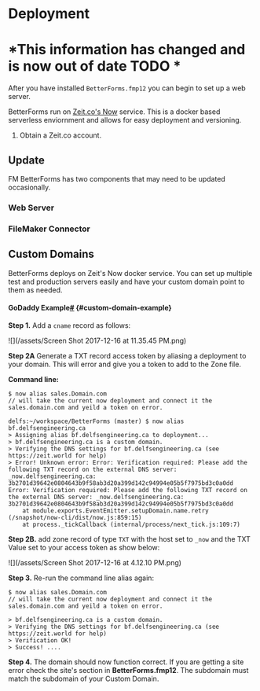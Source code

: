 # Deployment

# *This information has changed and is now out of date TODO *

After you have installed `BetterForms.fmp12` you can begin to set up a web server.

BetterForms run on [Zeit.co's Now](https://zeit.co/now) service. This is a docker based serverless enviornment and allows for easy deployment and versioning.

1. Obtain a Zeit.co account. 

## Update

FM BetterForms has two components that may need to be updated occasionally.

### Web Server

### FileMaker Connector

## Custom Domains

BetterForms deploys on Zeit's Now docker service. You can set up multiple test and production servers easily and have your custom domain point to them as needed.


#### GoDaddy Example[\#](#) {#custom-domain-example}

**Step 1.** Add a `cname` record as follows:

![](/assets/Screen Shot 2017-12-16 at 11.35.45 PM.png)

**Step 2A** Generate a TXT record access token by aliasing a deployment to your domain. This will error and give you a token to add to the Zone file.

**Command line:**

```
$ now alias sales.Domain.com
// will take the current now deployment and connect it the sales.domain.com and yeild a token on error.

delfs:~/workspace/BetterForms (master) $ now alias bf.delfsengineering.ca
> Assigning alias bf.delfsengineering.ca to deployment...
> bf.delfsengineering.ca is a custom domain.
> Verifying the DNS settings for bf.delfsengineering.ca (see https://zeit.world for help)
> Error! Unknown error: Error: Verification required: Please add the following TXT record on the external DNS server: _now.delfsengineering.ca: 3b2701d39642e0804643b9f58ab3d20a399d142c94994e05b5f7975bd3c0a0dd
Error: Verification required: Please add the following TXT record on the external DNS server: _now.delfsengineering.ca: 3b2701d39642e0804643b9f58ab3d20a399d142c94994e05b5f7975bd3c0a0dd
    at module.exports.EventEmitter.setupDomain.name.retry (/snapshot/now-cli/dist/now.js:859:15)
    at process._tickCallback (internal/process/next_tick.js:109:7)
```

**Step 2B.** add zone record of type `TXT` with the host set to `_now` and the TXT Value set to your access token as show below:

![](/assets/Screen Shot 2017-12-16 at 4.12.10 PM.png)


**Step 3.** Re-run the command line alias again:

```
$ now alias sales.Domain.com
// will take the current now deployment and connect it the sales.domain.com and yeild a token on error.

> bf.delfsengineering.ca is a custom domain.
> Verifying the DNS settings for bf.delfsengineering.ca (see https://zeit.world for help)
> Verification OK!
> Success! ....
```

**Step 4.** The domain should now function correct. If you are getting a site error check the site's section in **BetterForms.fmp12**. The subdomain must match the subdomain of your Custom Domain.

